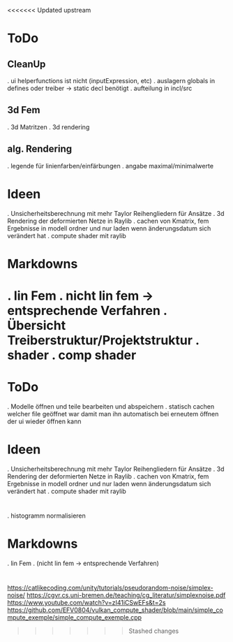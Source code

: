 <<<<<<< Updated upstream
# ToDo

## CleanUp
. ui helperfunctions ist nicht (inputExpression, etc)
. auslagern globals in defines oder treiber -> static decl benötigt
. aufteilung in incl/src

## 3d Fem
. 3d Matritzen
. 3d rendering

## alg. Rendering
. legende für linienfarben/einfärbungen
. angabe maximal/minimalwerte

# Ideen
. Unsicherheitsberechnung mit mehr Taylor Reihengliedern für Ansätze
. 3d Rendering der deformierten Netze in Raylib
. cachen von Kmatrix, fem Ergebnisse in modell ordner und nur laden wenn änderungsdatum sich verändert hat
. compute shader mit raylib

# Markdowns
. lin Fem
. nicht lin fem -> entsprechende Verfahren
. Übersicht Treiberstruktur/Projektstruktur
. shader
. comp shader
=======
# ToDo
. Modelle öffnen und teile bearbeiten und abspeichern
. statisch cachen welcher file geöffnet war damit man ihn automatisch bei erneutem öffnen der ui wieder öffnen kann

# Ideen
. Unsicherheitsberechnung mit mehr Taylor Reihengliedern für Ansätze
. 3d Rendering der deformierten Netze in Raylib
. cachen von Kmatrix, fem Ergebnisse in modell ordner und nur laden wenn änderungsdatum sich verändert hat
. compute shader mit raylib

# 
. histogramm normalisieren

# Markdowns
. lin Fem
. (nicht lin fem -> entsprechende Verfahren)

#
https://catlikecoding.com/unity/tutorials/pseudorandom-noise/simplex-noise/
https://cgvr.cs.uni-bremen.de/teaching/cg_literatur/simplexnoise.pdf
https://www.youtube.com/watch?v=zI41iCSwEFs&t=2s
https://github.com/EFV0804/vulkan_compute_shader/blob/main/simple_compute_exemple/simple_compute_exemple.cpp
>>>>>>> Stashed changes
